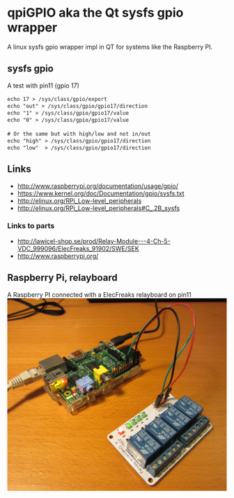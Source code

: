 # qpiGPIO aka the Qt sysfs gpio wrapper

A linux sysfs gpio wrapper impl in QT for systems like the Raspberry PI.


## sysfs gpio

A test with pin11 (gpio 17)
```
echo 17 > /sys/class/gpio/export
echo "out" > /sys/class/gpio/gpio17/direction 
echo "1" > /sys/class/gpio/gpio17/value 
echo "0" > /sys/class/gpio/gpio17/value 

# Or the same but with high/low and not in/out
echo "high" > /sys/class/gpio/gpio17/direction
echo "low"  > /sys/class/gpio/gpio17/direction
```

## Links

* http://www.raspberrypi.org/documentation/usage/gpio/
* https://www.kernel.org/doc/Documentation/gpio/sysfs.txt
* http://elinux.org/RPi_Low-level_peripherals
* http://elinux.org/RPi_Low-level_peripherals#C_.2B_sysfs

### Links to parts

* http://lawicel-shop.se/prod/Relay-Module---4-Ch-5-VDC_999096/ElecFreaks_91902/SWE/SEK
* http://www.raspberrypi.org/

## Raspberry Pi, relayboard

A Raspberry PI connected with a ElecFreaks relayboard on pin11
![Raspberry PI connected with a ElecFreaks relayboard on pin11](hw/RaspberryPI_pin11_to_ElecFreaks_relayboard.jpg)
